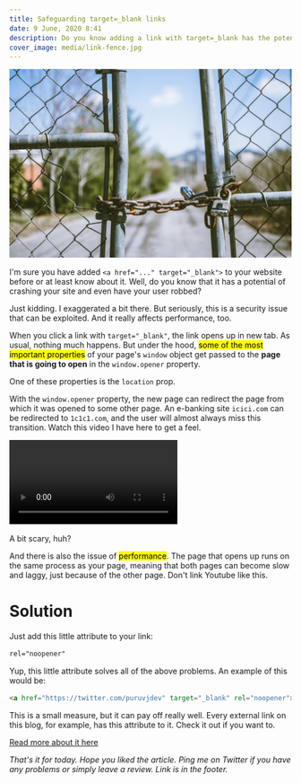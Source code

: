```yaml
---
title: Safeguarding target=_blank links
date: 9 June, 2020 8:41
description: Do you know adding a link with target=_blank has the potential of crashing your page and is very insecure? Find out how and its prevention.
cover_image: media/link-fence.jpg
---
```


![](../../static/media/link-fence.jpg)

I'm sure you have added `<a href="..." target="_blank">` to your website before or at least know about it. Well, do you know that it has a potential of crashing your site and even have your user robbed?

Just kidding. I exaggerated a bit there. But seriously, this is a security issue that can be exploited. And it really affects performance, too.

When you click a link with `target="_blank"`, the link opens up in new tab. As usual, nothing much happens. But under the hood, <mark>some of the most important properties</mark> of your page's `window` object get passed to the **page that is going to open** in the `window.opener` property.

One of these properties is the `location` prop.

With the `window.opener` property, the new page can redirect the page from which it was opened to some other page. An e-banking site `icici.com` can be redirected to `1c1c1.com`, and the user will almost always miss this transition. Watch this video I have here to get a feel.

<video controls>
  <source src="../../assets/media/link-noopener.mp4" type="video/mp4"></source>
</video>

A bit scary, huh?

And there is also the issue of <mark>performance</mark>. The page that opens up runs on the same process as your page, meaning that both pages can become slow and laggy, just because of the other page. Don't link Youtube like this.

# Solution

Just add this little attribute to your link:

```html
rel="noopener"
```

Yup, this little attribute solves all of the above problems. An example of this would be:

```html
<a href="https://twitter.com/puruvjdev" target="_blank" rel="noopener"></a>
```

This is a small measure, but it can pay off really well. Every external link on this blog, for example, has this attribute to it. Check it out if you want to.

[Read more about it here](https://web.dev/external-anchors-use-rel-noopener/)

_That's it for today. Hope you liked the article. Ping me on Twitter if you have any problems or simply leave a review. Link is in the footer._
